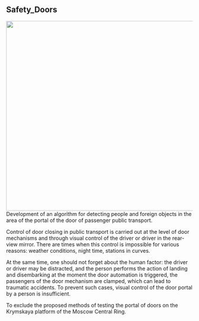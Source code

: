 ## Safety_Doors
<img src="https://media.giphy.com/media/xT9KVuOrJRZ6jgIPsI/giphy.gif" width="1024" height="512" />
Development of an algorithm for detecting people and foreign objects in the area of the portal of the door of passenger public transport.

Control of door closing in public transport is carried out at the level of door mechanisms and through visual control of the driver or driver in the rear-view mirror. There are times when this control is impossible for various reasons: weather conditions, night time, stations in curves.

At the same time, one should not forget about the human factor: the driver or driver may be distracted, and the person performs the action of landing and disembarking at the moment the door automation is triggered, the passengers of the door mechanism are clamped, which can lead to traumatic accidents. To prevent such cases, visual control of the door portal by a person is insufficient.

To exclude the proposed methods of testing the portal of doors on the Krymskaya platform of the Moscow Central Ring.
